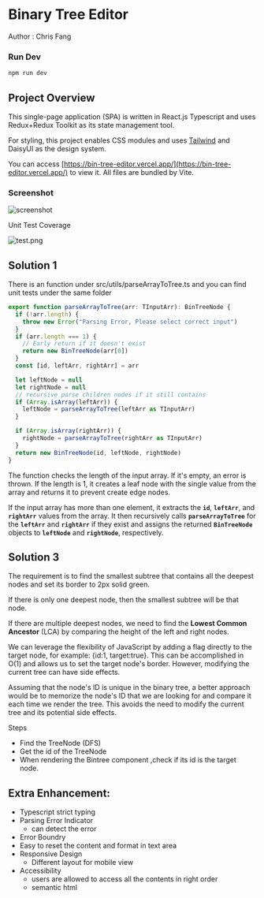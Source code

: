 # Binary Tree Editor


Author : Chris Fang

### Run Dev
```sh
npm run dev
```

## Project Overview

This single-page application (SPA) is written in React.js Typescript and uses Redux+Redux Toolkit as its state management tool.

For styling, this project enables CSS modules and uses [Tailwind](https://tailwindcss.com/) and DaisyUI as the design system.

You can access [https://bin-tree-editor.vercel.app/](https://bin-tree-editor.vercel.app/) to view it. All files are bundled by Vite.

### Screenshot

![screenshot](https://github.com/akbchris/BinTreeEditor/assets/29156786/fa3562a7-35b3-426c-b546-0a24c4c1b716)

Unit Test Coverage

![test.png](https://github.com/akbchris/BinTreeEditor/assets/29156786/f10e516e-aeb4-49f8-9172-7565b61b7854)

## Solution 1

There is an function under  src/utils/parseArrayToTree.ts and you can find unit tests under the same folder

```jsx
export function parseArrayToTree(arr: TInputArr): BinTreeNode {
  if (!arr.length) {
    throw new Error("Parsing Error, Please select correct input")
  }
  if (arr.length === 1) {
    // Early return if it doesn't exist
    return new BinTreeNode(arr[0])
  }
  const [id, leftArr, rightArr] = arr

  let leftNode = null
  let rightNode = null
  // recursive parse children nodes if it still contains
  if (Array.isArray(leftArr)) {
    leftNode = parseArrayToTree(leftArr as TInputArr)
  }

  if (Array.isArray(rightArr)) {
    rightNode = parseArrayToTree(rightArr as TInputArr)
  }
  return new BinTreeNode(id, leftNode, rightNode)
}
```

The function checks the length of the input array. If it's empty, an error is thrown. If the length is 1, it creates a leaf node with the single value from the array and returns it to prevent create edge nodes.

If the input array has more than one element, it extracts the **`id`**, **`leftArr`**, and **`rightArr`** values from the array. It then recursively calls **`parseArrayToTree`** for the **`leftArr`** and **`rightArr`** if they exist and assigns the returned **`BinTreeNode`** objects to **`leftNode`** and **`rightNode`**, respectively.

## Solution 3

The requirement is to find the smallest subtree that contains all the deepest nodes and set its border to 2px solid green.

If there is only one deepest node, then the smallest subtree will be that node.

If there are multiple deepest nodes, we need to find the **Lowest Common Ancestor** (LCA) by comparing the height of the left and right nodes.

We can leverage the flexibility of JavaScript by adding a flag directly to the target node, for example: {id:1, target:true}. This can be accomplished in O(1) and allows us to set the target node's border. However, modifying the current tree can have side effects.

Assuming that the node's ID is unique in the binary tree, a better approach would be to memorize the node's ID that we are looking for and compare it each time we render the tree. This avoids the need to modify the current tree and its potential side effects.

Steps

- Find the TreeNode (DFS)
- Get the id of the TreeNode
- When rendering the Bintree component ,check if its id is the target node.

## Extra Enhancement:

- Typescript strict typing
- Parsing Error Indicator
    - can detect the error
- Error Boundry
- Easy to reset the content and format in text area
- Responsive Design
    - Different layout for mobile view
- Accessibility
    - users are allowed to access all the contents in right order
    - semantic html
